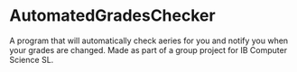 # AutomatedGradesChecker
A program that will automatically check aeries for you and notify you when your grades are changed. Made as part of a group project for IB Computer Science SL.
